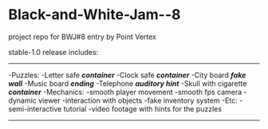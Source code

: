 # Black-and-White-Jam--8
project repo for BWJ#8 entry by Point Vertex

stable-1.0 release includes:
- - - - -
  -Puzzles:
    -Letter safe **_container_**
    -Clock safe **_container_**
    -City board **_fake wall_**
    -Music board **_ending_**
    -Telephone **_auditory hint_**
    -Skull with cigarette **_container_**
  -Mechanics:
    -smooth player movement
    -smooth fps camera
    -dynamic viewer
    -interaction with objects
    -fake inventory system
  -Etc:
    -semi-interactive tutorial
    -video footage with hints for the puzzles
- - - - -

